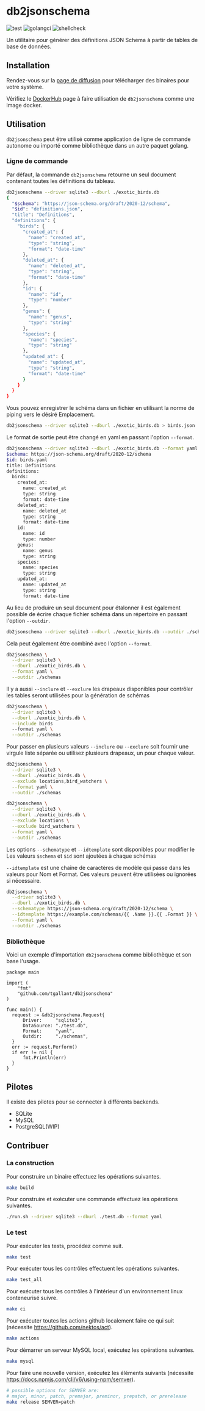 # db2jsonschema

![test](https://github.com/tgallant/db2jsonschema/actions/workflows/test.yaml/badge.svg?branch=main) ![golangci](https://github.com/tgallant/db2jsonschema/actions/workflows/lint.yaml/badge.svg?branch=main) ![shellcheck](https://github.com/tgallant/db2jsonschema/actions/workflows/shellcheck.yaml/badge.svg?branch=main)

Un utilitaire pour générer des définitions JSON Schema à partir de tables de base de données.

## Installation

Rendez-vous sur la [page de diffusion](https://github.com/tgallant/db2jsonschema/releases) pour télécharger des binaires pour votre système.

Vérifiez le [DockerHub](https://hub.docker.com/repository/docker/tgallant/db2jsonschema) page à faire utilisation de `db2jsonschema` comme une image docker.

## Utilisation

`db2jsonschema` peut être utilisé comme application de ligne de commande autonome ou importé comme bibliothèque dans un autre paquet golang.

### Ligne de commande

Par défaut, la commande `db2jsonschema` retourne un seul document contenant toutes les définitions du tableau.

```bash
db2jsonschema --driver sqlite3 --dburl ./exotic_birds.db
{
  "$schema": "https://json-schema.org/draft/2020-12/schema",
  "$id": "definitions.json",
  "title": "Definitions",
  "definitions": {
    "birds": {
      "created_at": {
        "name": "created_at",
        "type": "string",
        "format": "date-time"
      },
      "deleted_at": {
        "name": "deleted_at",
        "type": "string",
        "format": "date-time"
      },
      "id": {
        "name": "id",
        "type": "number"
      },
      "genus": {
        "name": "genus",
        "type": "string"
      },
      "species": {
        "name": "species",
        "type": "string"
      },
      "updated_at": {
        "name": "updated_at",
        "type": "string",
        "format": "date-time"
      }
    }
  }
}
```

Vous pouvez enregistrer le schéma dans un fichier en utilisant la norme de piping vers le désiré Emplacement.

```bash
db2jsonschema --driver sqlite3 --dburl ./exotic_birds.db > birds.json
```

Le format de sortie peut être changé en yaml en passant l'option `--format`.

```bash
db2jsonschema --driver sqlite3 --dburl ./exotic_birds.db --format yaml
$schema: https://json-schema.org/draft/2020-12/schema
$id: birds.yaml
title: Definitions
definitions:
  birds:
    created_at:
      name: created_at
      type: string
      format: date-time
    deleted_at:
      name: deleted_at
      type: string
      format: date-time
    id:
      name: id
      type: number
    genus:
      name: genus
      type: string
    species:
      name: species
      type: string
    updated_at:
      name: updated_at
      type: string
      format: date-time
```

Au lieu de produire un seul document pour étalonner il est également possible de écrire chaque fichier schéma dans un répertoire en passant l'option `--outdir`.

```bash
db2jsonschema --driver sqlite3 --dburl ./exotic_birds.db --outdir ./schemas
```

Cela peut également être combiné avec l'option `--format`.

```bash
db2jsonschema \
  --driver sqlite3 \
  --dburl ./exotic_birds.db \
  --format yaml \
  --outdir ./schemas
```

Il y a aussi `--inclure` et `--exclure` les drapeaux disponibles pour contrôler les tables seront utilisées pour la génération de schémas

```bash
db2jsonschema \
  --driver sqlite3 \
  --dburl ./exotic_birds.db \
  --include birds
  --format yaml \
  --outdir ./schemas
```

Pour passer en plusieurs valeurs `--inclure` ou `--exclure` soit fournir une virgule liste séparée ou utilisez plusieurs drapeaux, un pour chaque valeur.

```bash
db2jsonschema \
  --driver sqlite3 \
  --dburl ./exotic_birds.db \
  --exclude locations,bird_watchers \
  --format yaml \
  --outdir ./schemas
```

```bash
db2jsonschema \
  --driver sqlite3 \
  --dburl ./exotic_birds.db \
  --exclude locations \
  --exclude bird_watchers \
  --format yaml \
  --outdir ./schemas
```

Les options `--schematype` et `--idtemplate` sont disponibles pour modifier le Les valeurs `$schema` et `$id` sont ajoutées à chaque schémas

`--idtemplate` est une chaîne de caractères de modèle qui passe dans les valeurs pour Nom et Format. Ces valeurs peuvent être utilisées ou ignorées si nécessaire.

```bash
db2jsonschema \
  --driver sqlite3 \
  --dburl ./exotic_birds.db \
  --schematype https://json-schema.org/draft/2020-12/schema \
  --idtemplate https://example.com/schemas/{{ .Name }}.{{ .Format }} \
  --format yaml \
  --outdir ./schemas
```

### Bibliothèque

Voici un exemple d'importation `db2jsonschema` comme bibliothèque et son base l'usage.

```golang
package main

import (
    "fmt"
	"github.com/tgallant/db2jsonschema"
)

func main() {
  request := &db2jsonschema.Request{
      Driver:     "sqlite3",
      DataSource: "./test.db",
      Format:     "yaml",
      Outdir:     "./schemas",
  }
  err := request.Perform()
  if err != nil {
      fmt.Println(err)
  }
}
```

## Pilotes

Il existe des pilotes pour se connecter à différents backends.

- SQLite
- MySQL
- PostgreSQL(WIP)

## Contribuer

### La construction

Pour construire un binaire effectuez les opérations suivantes.

```bash
make build
```

Pour construire et exécuter une commande effectuez les opérations suivantes.

```bash
./run.sh --driver sqlite3 --dburl ./test.db --format yaml
```

### Le test

Pour exécuter les tests, procédez comme suit.

```bash
make test
```

Pour exécuter tous les contrôles effectuent les opérations suivantes.

```bash
make test_all
```

Pour exécuter tous les contrôles à l'intérieur d'un environnement linux conteneurisé suivre.

```bash
make ci
```

Pour exécuter toutes les actions github localement faire ce qui suit (nécessite https://github.com/nektos/act).

```bash
make actions
```

Pour démarrer un serveur MySQL local, exécutez les opérations suivantes.

```bash
make mysql
```

Pour faire une nouvelle version, exécutez les éléments suivants (nécessite https://docs.npmjs.com/cli/v6/using-npm/semver).

```bash
# possible options for SEMVER are:
# major, minor, patch, premajor, preminor, prepatch, or prerelease
make release SEMVER=patch
```
